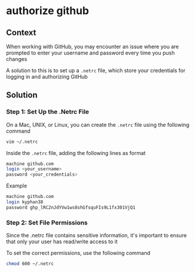 # authorize github

## Context

When working with GitHub, you may encounter an issue where you are prompted to enter your username and password every time you push changes

A solution to this is to set up a `.netrc` file, which store your credentials for logging in and authorizing GitHub

## Solution

### Step 1: Set Up the .Netrc File

On a Mac, UNIX, or Linux, you can create the `.netrc` file using the following command

``` bash
vim ~/.netrc
```

Inside the `.netrc` file, adding the following lines as format

``` bash
machine github.com
login <your_username>
password <your_credentials>
```

Example

``` bash
machine github.com
login kyphan38
password ghp_lRC2nJdYVw1ws8shGfsquFIs9L1fx301VjQ1
```

### Step 2: Set File Permissions

Since the .netrc file contains sensitive information, it's important to ensure that only your user has read/write access to it

To set the correct permissions, use the following command

``` bash
chmod 600 ~/.netrc
```
